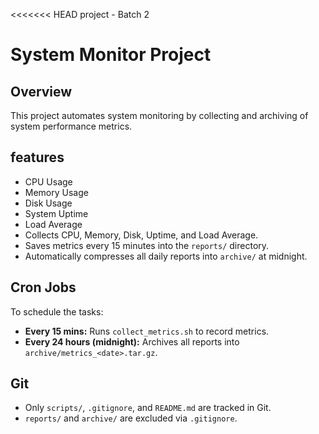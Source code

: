 <<<<<<< HEAD
project - Batch 2

# System Monitor Project

## Overview
This project automates system monitoring by collecting and archiving of system performance metrics.

## features
- CPU Usage  
- Memory Usage  
- Disk Usage  
- System Uptime  
- Load Average  
- Collects CPU, Memory, Disk, Uptime, and Load Average.
- Saves metrics every 15 minutes into the `reports/` directory.
- Automatically compresses all daily reports into `archive/` at midnight.

## Cron Jobs
To schedule the tasks:
- **Every 15 mins:** Runs `collect_metrics.sh` to record metrics.
- **Every 24 hours (midnight):** Archives all reports into `archive/metrics_<date>.tar.gz`.

## Git
- Only `scripts/`, `.gitignore`, and `README.md` are tracked in Git.
- `reports/` and `archive/` are excluded via `.gitignore`.
